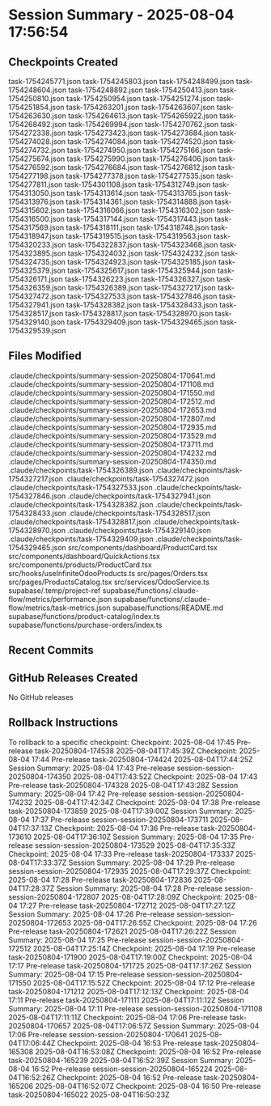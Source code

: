 # Session Summary - 2025-08-04 17:56:54

## Checkpoints Created
task-1754245771.json
task-1754245803.json
task-1754248499.json
task-1754248604.json
task-1754248892.json
task-1754250413.json
task-1754250810.json
task-1754250954.json
task-1754251274.json
task-1754251854.json
task-1754263201.json
task-1754263607.json
task-1754263630.json
task-1754264613.json
task-1754265922.json
task-1754268492.json
task-1754269994.json
task-1754270762.json
task-1754272338.json
task-1754273423.json
task-1754273684.json
task-1754274028.json
task-1754274084.json
task-1754274520.json
task-1754274732.json
task-1754274950.json
task-1754275166.json
task-1754275674.json
task-1754275990.json
task-1754276406.json
task-1754276592.json
task-1754276684.json
task-1754276812.json
task-1754277198.json
task-1754277378.json
task-1754277535.json
task-1754277811.json
task-1754301108.json
task-1754312749.json
task-1754313050.json
task-1754313614.json
task-1754313765.json
task-1754313976.json
task-1754314361.json
task-1754314888.json
task-1754315602.json
task-1754316066.json
task-1754316302.json
task-1754316500.json
task-1754317144.json
task-1754317443.json
task-1754317569.json
task-1754318111.json
task-1754318748.json
task-1754318947.json
task-1754319515.json
task-1754319563.json
task-1754320233.json
task-1754322837.json
task-1754323468.json
task-1754323895.json
task-1754324032.json
task-1754324232.json
task-1754324735.json
task-1754324923.json
task-1754325185.json
task-1754325379.json
task-1754325617.json
task-1754325944.json
task-1754326171.json
task-1754326223.json
task-1754326327.json
task-1754326359.json
task-1754326389.json
task-1754327217.json
task-1754327472.json
task-1754327533.json
task-1754327846.json
task-1754327941.json
task-1754328382.json
task-1754328433.json
task-1754328517.json
task-1754328817.json
task-1754328970.json
task-1754329140.json
task-1754329409.json
task-1754329465.json
task-1754329539.json

## Files Modified
.claude/checkpoints/summary-session-20250804-170641.md
.claude/checkpoints/summary-session-20250804-171108.md
.claude/checkpoints/summary-session-20250804-171550.md
.claude/checkpoints/summary-session-20250804-172512.md
.claude/checkpoints/summary-session-20250804-172653.md
.claude/checkpoints/summary-session-20250804-172807.md
.claude/checkpoints/summary-session-20250804-172935.md
.claude/checkpoints/summary-session-20250804-173529.md
.claude/checkpoints/summary-session-20250804-173711.md
.claude/checkpoints/summary-session-20250804-174232.md
.claude/checkpoints/summary-session-20250804-174350.md
.claude/checkpoints/task-1754326389.json
.claude/checkpoints/task-1754327217.json
.claude/checkpoints/task-1754327472.json
.claude/checkpoints/task-1754327533.json
.claude/checkpoints/task-1754327846.json
.claude/checkpoints/task-1754327941.json
.claude/checkpoints/task-1754328382.json
.claude/checkpoints/task-1754328433.json
.claude/checkpoints/task-1754328517.json
.claude/checkpoints/task-1754328817.json
.claude/checkpoints/task-1754328970.json
.claude/checkpoints/task-1754329140.json
.claude/checkpoints/task-1754329409.json
.claude/checkpoints/task-1754329465.json
src/components/dashboard/ProductCard.tsx
src/components/dashboard/QuickActions.tsx
src/components/products/ProductCard.tsx
src/hooks/useInfiniteOdooProducts.ts
src/pages/Orders.tsx
src/pages/ProductsCatalog.tsx
src/services/OdooService.ts
supabase/.temp/project-ref
supabase/functions/.claude-flow/metrics/performance.json
supabase/functions/.claude-flow/metrics/task-metrics.json
supabase/functions/README.md
supabase/functions/product-catalog/index.ts
supabase/functions/purchase-orders/index.ts

## Recent Commits


## GitHub Releases Created
No GitHub releases

## Rollback Instructions
To rollback to a specific checkpoint:
Checkpoint: 2025-08-04 17:45	Pre-release	task-20250804-174538	2025-08-04T17:45:39Z
Checkpoint: 2025-08-04 17:44	Pre-release	task-20250804-174424	2025-08-04T17:44:25Z
Session Summary: 2025-08-04 17:43	Pre-release	session-session-20250804-174350	2025-08-04T17:43:52Z
Checkpoint: 2025-08-04 17:43	Pre-release	task-20250804-174328	2025-08-04T17:43:28Z
Session Summary: 2025-08-04 17:42	Pre-release	session-session-20250804-174232	2025-08-04T17:42:34Z
Checkpoint: 2025-08-04 17:38	Pre-release	task-20250804-173859	2025-08-04T17:39:00Z
Session Summary: 2025-08-04 17:37	Pre-release	session-session-20250804-173711	2025-08-04T17:37:13Z
Checkpoint: 2025-08-04 17:36	Pre-release	task-20250804-173610	2025-08-04T17:36:10Z
Session Summary: 2025-08-04 17:35	Pre-release	session-session-20250804-173529	2025-08-04T17:35:33Z
Checkpoint: 2025-08-04 17:33	Pre-release	task-20250804-173337	2025-08-04T17:33:37Z
Session Summary: 2025-08-04 17:29	Pre-release	session-session-20250804-172935	2025-08-04T17:29:37Z
Checkpoint: 2025-08-04 17:28	Pre-release	task-20250804-172836	2025-08-04T17:28:37Z
Session Summary: 2025-08-04 17:28	Pre-release	session-session-20250804-172807	2025-08-04T17:28:09Z
Checkpoint: 2025-08-04 17:27	Pre-release	task-20250804-172712	2025-08-04T17:27:12Z
Session Summary: 2025-08-04 17:26	Pre-release	session-session-20250804-172653	2025-08-04T17:26:55Z
Checkpoint: 2025-08-04 17:26	Pre-release	task-20250804-172621	2025-08-04T17:26:22Z
Session Summary: 2025-08-04 17:25	Pre-release	session-session-20250804-172512	2025-08-04T17:25:14Z
Checkpoint: 2025-08-04 17:19	Pre-release	task-20250804-171900	2025-08-04T17:19:00Z
Checkpoint: 2025-08-04 17:17	Pre-release	task-20250804-171725	2025-08-04T17:17:26Z
Session Summary: 2025-08-04 17:15	Pre-release	session-session-20250804-171550	2025-08-04T17:15:52Z
Checkpoint: 2025-08-04 17:12	Pre-release	task-20250804-171212	2025-08-04T17:12:13Z
Checkpoint: 2025-08-04 17:11	Pre-release	task-20250804-171111	2025-08-04T17:11:12Z
Session Summary: 2025-08-04 17:11	Pre-release	session-session-20250804-171108	2025-08-04T17:11:11Z
Checkpoint: 2025-08-04 17:06	Pre-release	task-20250804-170657	2025-08-04T17:06:57Z
Session Summary: 2025-08-04 17:06	Pre-release	session-session-20250804-170641	2025-08-04T17:06:44Z
Checkpoint: 2025-08-04 16:53	Pre-release	task-20250804-165308	2025-08-04T16:53:08Z
Checkpoint: 2025-08-04 16:52	Pre-release	task-20250804-165239	2025-08-04T16:52:39Z
Session Summary: 2025-08-04 16:52	Pre-release	session-session-20250804-165224	2025-08-04T16:52:26Z
Checkpoint: 2025-08-04 16:52	Pre-release	task-20250804-165206	2025-08-04T16:52:07Z
Checkpoint: 2025-08-04 16:50	Pre-release	task-20250804-165022	2025-08-04T16:50:23Z
